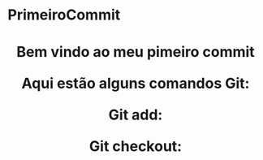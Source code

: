 # PrimeiroCommit
<h1><center> Bem vindo ao meu pimeiro commit

Aqui estão alguns comandos Git:

Git add:


Git checkout:
